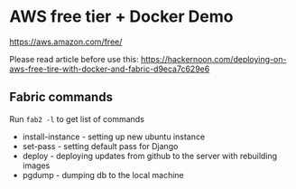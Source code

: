 # AWS free tier + Docker Demo
https://aws.amazon.com/free/

Please read article before use this: https://hackernoon.com/deploying-on-aws-free-tire-with-docker-and-fabric-d9eca7c629e6

## Fabric commands

Run `fab2 -l` to get list of commands

* install-instance - setting up new ubuntu instance
* set-pass - setting default pass for Django 
* deploy - deploying updates from github to the server with rebuilding images
* pgdump - dumping db to the local machine
    
